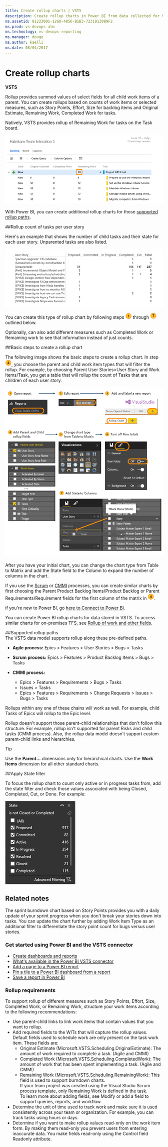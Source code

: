 ```yaml
---
title: Create rollup charts | VSTS 
description: Create rollup charts in Power BI from data collected for Visual Studio Team Services (VSTS)   
ms.assetid: 81223001-126D-4856-B1B3-7231013089F2  
ms.prod: vs-devops-alm
ms.technology: vs-devops-reporting
ms.manager: douge
ms.author: kaelli
ms.date: 08/04/2017
---
```


# Create rollup charts

**VSTS**

Rollup provides summed values of select fields for all child work items of a parent. You can create rollups based on counts of work items or selected measures, such as Story Points, Effort, Size for backlog items and Original Estimate, Remaining Work, Completed Work for tasks. 

Natively, VSTS provides rollup of Remaining Work for tasks on the Task board. 

![Native support of rollup](_img/native-support-for-rollup.png)

With Power BI, you can create additional rollup charts for those [supported rollup paths](#supported-rollup-paths).


##Rollup count of tasks per user story  

Here's an example that shows the number of child tasks and their state for each user story. Unparented tasks are also listed.  

![Rollup of tasks by State per user story in power bi](_img/rollup-user-stories-count-of-tasks.png) 


You can create this type of rollup chart by following steps ![step 1](../_img/icons/step1.png) through ![step 7](../_img/icons/step7.png) outlined below.  
  
Optionally, can also add different measures such as Completed Work or Remaining work to see that information instead of just counts.

<a id="basic-steps"></a>
##Basic steps to create a rollup chart  

The following image shows the basic steps to create a rollup chart. In step ![step 4](../_img/icons/step4.png), you choose the parent and child work item types that will filter the rollup. For example, by choosing Parent User Stories>User Story and Work Items/Task, you get a table that will rollup the count of Tasks that are children of each user story.   

![Basic steps to create a rollup chart: 1-Open report, 2-Edit report, 3-Add and label a new report, 4-Add parent and child rollup fields, 5-Change the chart type from Table to Matrix, 6- Turn off Row totals, and 7-Add State to columns filter.](_img/basic-steps-to-add-a-rollup-chart.png)

After you have your initial chart, you can change the chart type from Table to Matrix and add the State field to the Column to expand the number of columns in the chart. 

If you use the [Scrum](../../work/guidance/scrum-process.md) or 
[CMMI](../../work/guidance/cmmi-process.md) processes, you can create similar charts by first choosing the Parent Product Backlog Items/Product Backlog or Parent Requirements/Requirement fields for the first column of the matrix in ![step 4](../_img/icons/step4.png). 

if you're new to Power BI, go [here to Connect to Power BI](connect-vso-pbi-vs.md).  

You can create Power BI rollup charts for data stored in VSTS. To access similar charts for on-premises TFS, see [Rollup of work and other fields](https://msdn.microsoft.com/library/dn217871.aspx). 


<a id="supported-rollup-paths"></a>

##Supported rollup paths  
The VSTS data model supports rollup along these pre-defined paths.  
- **Agile process:** Epics > Features > User Stories > Bugs > Tasks

- **Scrum process:** Epics > Features > Product Backlog Items > Bugs > Tasks

- **CMMI process:**  
	- Epics > Features > Requirements > Bugs > Tasks  
	- Issues > Tasks  
	- Epics > Features > Requirements > Change Requests > Issues > Bugs > Tasks

Rollups within any one of these chains will work as well. For example, child Tasks of Epics will rollup to the Epic level.  

Rollup doesn't support those parent-child relationships that don't follow this structure. For example, rollup isn't supported for parent Risks and child tasks (CMMI process). Also, the rollup data model doesn't support custom parent-child links and hierarchies.

> [!TIP]    
> Use the **Parent...** dimensions only for hierarchical charts. Use the **Work Items** dimension for all other standard charts.   

 
##Apply State filter 

To focus the rollup chart to count only active or in progress tasks from, add the state filter and check those values associated with being Closed, Completed, Cut, or Done. For example: 

![State filter for active or in progress work items in power bi](_img/powerbi-add-state-filter.png) 


## Related notes

The sprint burndown chart based on Story Points provides you with a daily update of your sprint progress when you don't break your stories down into tasks. You can update the chart further by adding Work Item Type as an additional filter to differentiate the story point count for bugs versus user stories.  


### Get started using Power BI and the VSTS connector 
- [Create dashboards and reports](report-on-vso-with-power-bi-vs.md)
- [What's available in the Power BI VSTS connector](vso-pbi-whats-available-vs.md)
- [Add a page to a Power BI report](https://support.powerbi.com/knowledgebase/articles/474804-add-a-page-to-a-power-bi-report)  
- [Pin a tile to a Power BI dashboard from a report](https://support.powerbi.com/knowledgebase/articles/430323-pin-a-tile-to-a-power-bi-dashboard-from-a-report)  
- [Save a report in Power BI](https://support.powerbi.com/knowledgebase/articles/444112-save-a-report-in-power-bi)  


### Rollup requirements
To support rollup of different measures such as Story Points, Effort, Size, Completed Work, or Remaining Work, structure your work items according to the following recommendations:  
- Use parent-child links to link work items that contain values that you want to rollup.  
- Add required fields to the WITs that will capture the rollup values. Default fields used to schedule work are only present on the task work item. These fields are:  
	- Original Estimate (Microsoft.VSTS.Scheduling.OriginalEstimate): The amount of work required to complete a task. (Agile and CMMI)  
	- Completed Work (Microsoft.VSTS.Scheduling.CompletedWork): The amount of work that has been spent implementing a task. (Agile and CMMI)   
	- Remaining Work (Microsoft.VSTS.Scheduling.RemainingWork): This field is used to support burndown charts.  
	If your team project was created using the Visual Studio Scrum process template, only Remaining Work is defined in the task.  
	To learn more about adding fields, see Modify or add a field to support queries, reports, and workflow. 
- Determine the unit of time used to track work and make sure it is used consistently across your team or organization. For example, you can track tasks using hours or days.  
- Determine if you want to make rollup values read-only on the work item form. By making them read-only you prevent users from entering inaccurate data. You make fields read-only using the Control field Readonly attribute.  
